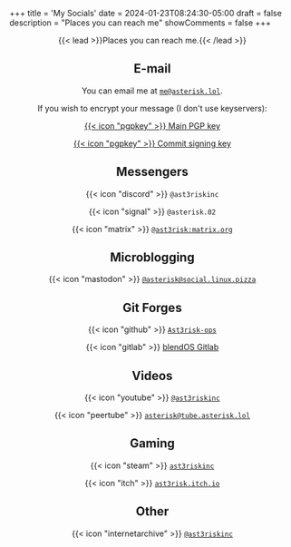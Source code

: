 +++
title = 'My Socials'
date = 2024-01-23T08:24:30-05:00
draft = false
description = "Places you can reach me"
showComments = false
+++
<div align="center">


{{< lead >}}Places you can reach me.{{< /lead >}}

## E-mail

You can email me at [`me@asterisk.lol`](mailto:me@asterisk.lol).

If you wish to encrypt your message (I don't use keyservers):

 [{{< icon "pgpkey" >}} Main PGP key](https://i.asterisk.lol/l/pgpkey)
 
 
 [{{< icon "pgpkey" >}} Commit signing key](https://github.com/Ast3risk-ops.gpg)

## Messengers

 {{< icon "discord" >}} `@ast3riskinc`

 {{< icon "signal" >}} `@asterisk.02`
 
 {{< icon "matrix" >}} [`@ast3risk:matrix.org`](https://matrix.to/#/@ast3risk:matrix.org/)

## Microblogging

 {{< icon "mastodon" >}} [`@asterisk@social.linux.pizza`](https://social.linux.pizza/@asterisk)

## Git Forges

 {{< icon "github" >}} [`Ast3risk-ops`](https://github.com/Ast3risk-ops)
 
 {{< icon "gitlab" >}} [blendOS Gitlab](https://git.blendos.co/asterisk)

## Videos

 {{< icon "youtube" >}} [`@ast3riskinc`](https://youtube.com/@ast3riskinc)
 
 {{< icon "peertube" >}} [`asterisk@tube.asterisk.lol`](https://tube.asterisk.lol/c/asterisk/videos)

## Gaming

 {{< icon "steam" >}} [`ast3riskinc`](https://steamcommunity.com/id/ast3riskinc)
 
 {{< icon "itch" >}} [`ast3risk.itch.io`](https://ast3risk.itch.io)


## Other

 {{< icon "internetarchive" >}} [`@ast3riskinc`](https://archive.org/details/@ast3riskinc)
</div>
